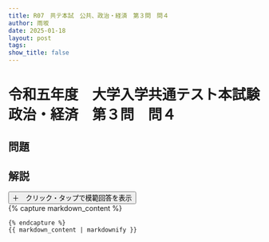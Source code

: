 ```yaml
---
title: R07　共テ本試　公共、政治・経済　第３問　問４
author: 雨坂
date: 2025-01-18
layout: post
tags: 
show_title: false
---
```

  
# 令和五年度　大学入学共通テスト本試験　政治・経済　第３問　問４  
  
## 問題  

  
## 解説  
<div class="collapsible">
  <button class="collapsible-button">＋　クリック・タップで模範回答を表示</button>
  <div class="collapsible-content">
    {% capture markdown_content %}



    {% endcapture %}
    {{ markdown_content | markdownify }}
  </div>
</div>